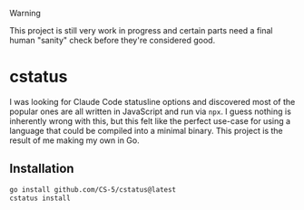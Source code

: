 > [!WARNING]  
> This project is still very work in progress and certain parts need a final human "sanity" check before they're considered good.


# cstatus

I was looking for Claude Code statusline options and discovered most of the popular ones are all written in JavaScript and run via `npx`. I guess nothing is inherently wrong with this, but this felt like the perfect use-case for using a language that could be compiled into a minimal binary. This project is the result of me making my own in Go.

## Installation

```bash
go install github.com/CS-5/cstatus@latest
cstatus install
```
